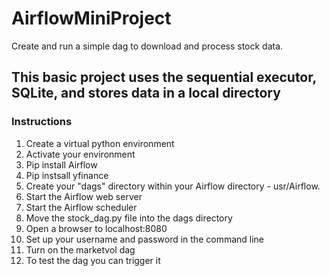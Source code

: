 # AirflowMiniProject
Create and run a simple dag to download and process stock data.

This basic project uses the sequential executor, SQLite, and stores data in a local directory
<br/>
--------------
### Instructions
1. Create a virtual python environment
2. Activate your environment
3. Pip install Airflow
4. Pip instsall yfinance
5. Create your "dags" directory within your Airflow directory - usr/Airflow.
6. Start the Airflow web server
7. Start the Airflow scheduler
8. Move the stock_dag.py file into the dags directory
9. Open a browser to localhost:8080
10. Set up your username and password in the command line
11. Turn on the marketvol dag
12. To test the dag you can trigger it
